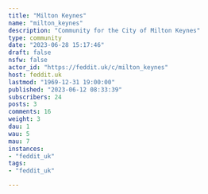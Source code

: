 ```yaml
---
title: "Milton Keynes" 
name: "milton_keynes"
description: "Community for the City of Milton Keynes"
type: community
date: "2023-06-28 15:17:46"
draft: false
nsfw: false
actor_id: "https://feddit.uk/c/milton_keynes"
host: feddit.uk
lastmod: "1969-12-31 19:00:00"
published: "2023-06-12 08:33:39"
subscribers: 24
posts: 3
comments: 16
weight: 3
dau: 1
wau: 5
mau: 7
instances:
- "feddit_uk"
tags: 
- "feddit_uk"

---
```

